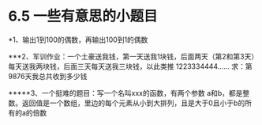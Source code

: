 # 6.5  一些有意思的小题目

\*1、输出1到100的偶数，再输出100到1的偶数

\*\*\*2、军训作业：一个土豪送我钱，第一天送我1块钱，后面两天（第2和第3天）每天送我两块钱，后面三天每天送我三块钱，以此类推 1223334444…… 求：第9876天我总共收到多少钱

\*\*\*\*\*3、一个挺难的题目：写一个名叫xxx的函数，有两个参数 a和b，都是整数。返回值是一个数组，里边的每个元素从小到大排列，且是大于0且小于b的所有的a的倍数

